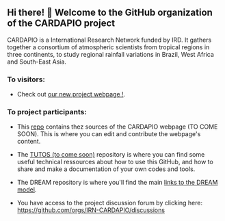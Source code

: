 ##  Hi there! 👋 Welcome to the GitHub organization of the  CARDAPIO project  

CARDAPIO is a International Research Network funded by IRD. It gathers together a consortium of atmospheric scientists from tropical regions in three continents, to study regional rainfall variations in Brazil, West Africa and South-East Asia.

### To visitors:
* Check out [our new project webpage !](https://irn-cardapio.github.io/).

### To project participants:
* This [repo](https://github.com/IRN-CARDAPIO/irn-cardapio.github.io) contains thez sources of the CARDAPIO webpage (TO COME SOON). This is where  you can edit and contribute the webpage's content. 

* The [TUTOS (to come soon)](https://github.com/IRN-CARDAPIO/TUTOS) repository is where you can find some useful technical ressources about how to use this GitHub, and how to share and make a  documentation of your own codes and tools.

* The DREAM repository is where you'll find the main [links to the DREAM model](https://github.com/IRN-CARDAPIO/DREAM).

* You have access to the project discussion forum by clicking here: https://github.com/orgs/IRN-CARDAPIO/discussions




